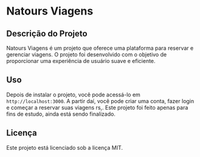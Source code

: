 # Natours Viagens

## Descrição do Projeto
Natours Viagens é um projeto que oferece uma plataforma para reservar e gerenciar viagens. O projeto foi desenvolvido com o objetivo de proporcionar uma experiência de usuário suave e eficiente.

## Uso
Depois de instalar o projeto, você pode acessá-lo em `http://localhost:3000`. A partir daí, você pode criar uma conta, fazer login e 
começar a reservar suas viagens rs,. Este projeto foi feito apenas para fins de estudo, ainda está sendo finalizado.

## Licença
Este projeto está licenciado sob a licença MIT.
